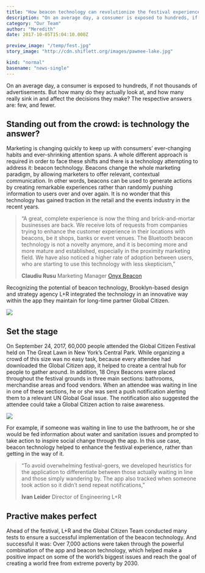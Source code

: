 ```yaml
---
title: "How beacon technology can revolutionize the festival experience"
description: "On an average day, a consumer is exposed to hundreds, if not thousands of advertisements. But how many do they actually look at, and how many really sink in and affect the decisions they make? The respective answers are: few, and fewer. Standing out from the crowd: is technology the answer? Marketing is changing quickly&hellip;"
category: "Our Team"
author: "Meredith"
date: 2017-10-05T15:04:10.000Z

preview_image: "/temp/fest.jpg"
story_image: "http://cdn.shiflett.org/images/pawnee-lake.jpg"

kind: "normal"
basename: "news-single"
---
```


On an average day, a consumer is exposed to hundreds, if not thousands of advertisements. But how many do they actually look at, and how many really sink in and affect the decisions they make? The respective answers are: few, and fewer.

## Standing out from the crowd: is technology the answer?

Marketing is changing quickly to keep up with consumers’ ever-changing habits and ever-shrinking attention spans. A whole different approach is required in order to face these shifts and there is a technology attempting to address it: beacon technology. Beacons change the whole marketing paradigm, by allowing marketers to offer relevant, contextual communication. In other words, beacons can be used to generate actions by creating remarkable experiences rather than randomly pushing information to users over and over again. It is no wonder that this technology has gained traction in the retail and the events industry in the recent years.

> “A great, complete experience is now the thing and brick-and-mortar businesses are back. We receive lots of requests from companies trying to enhance the customer experience in their locations with beacons, be it shops, banks or event venues. The Bluetooth beacon technology is not a novelty anymore, and it is becoming more and more mature and established, especially in the proximity marketing field. We have also noticed a higher rate of adoption between users, who are starting to use this technology with less skepticism,”
> 
> **Claudiu Rusu**
> Marketing Manager
> [Onyx Beacon](https://www.google.com)

Recognizing the potential of beacon technology, Brooklyn-based design and strategy agency L+R integrated the technology in an innovative way within the app they maintain for long-time partner Global Citizen.

![](/temp/beacon-1.jpg)

## Set the stage

On September 24, 2017, 60,000 people attended the Global Citizen Festival held on The Great Lawn in New York’s Central Park. While organizing a crowd of this size was no easy task, because every attendee had downloaded the Global Citizen app, it helped to create a central hub for people to gather around. In addition, 18 Onyx Beacons were placed throughout the festival grounds in three main sections: bathrooms, merchandise areas and food vendors. When an attendee was waiting in line in one of these sections, he or she was sent a push notification alerting them to a relevant UN Global Goal issue. The notification also suggested the attendee could take a Global Citizen action to raise awareness.

![](/temp/beacon-2.jpg)

For example, if someone was waiting in line to use the bathroom, he or she would be fed information about water and sanitation issues and prompted to take action to inspire social change through the app. In this use case, beacon technology helped to enhance the festival experience, rather than getting in the way of it.

> “To avoid overwhelming festival-goers, we developed heuristics for the application to differentiate between those actually waiting in line and those simply wandering by. The app also tracked when someone took action so it didn’t send repeat notifications,”
>
> **Ivan Leider**
> Director of Engineering
> L+R

## Practive makes perfect

Ahead of the festival, L+R and the Global Citizen Team conducted many tests to ensure a successful implementation of the beacon technology. And successful it was: Over 7,000 actions were taken through the powerful combination of the app and beacon technology, which helped make a positive impact on some of the world’s biggest issues and reach the goal of creating a world free from extreme poverty by 2030.
